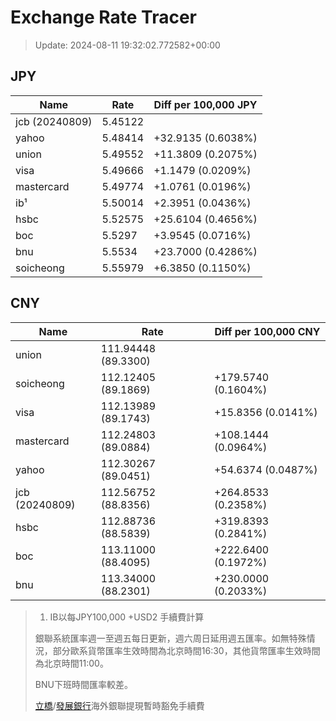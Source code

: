 # Exchange Rate Tracer

> Update: 2024-08-11 19:32:02.772582+00:00

## JPY

| Name           |    Rate | Diff per 100,000 JPY   |
|----------------|---------|------------------------|
| jcb (20240809) | 5.45122 |                        |
| yahoo          | 5.48414 | +32.9135 (0.6038%)     |
| union          | 5.49552 | +11.3809 (0.2075%)     |
| visa           | 5.49666 | +1.1479 (0.0209%)      |
| mastercard     | 5.49774 | +1.0761 (0.0196%)      |
| ib¹            | 5.50014 | +2.3951 (0.0436%)      |
| hsbc           | 5.52575 | +25.6104 (0.4656%)     |
| boc            | 5.5297  | +3.9545 (0.0716%)      |
| bnu            | 5.5534  | +23.7000 (0.4286%)     |
| soicheong      | 5.55979 | +6.3850 (0.1150%)      |

## CNY

| Name           | Rate                | Diff per 100,000 CNY   |
|----------------|---------------------|------------------------|
| union          | 111.94448	(89.3300) |                        |
| soicheong      | 112.12405	(89.1869) | +179.5740 (0.1604%)    |
| visa           | 112.13989	(89.1743) | +15.8356 (0.0141%)     |
| mastercard     | 112.24803	(89.0884) | +108.1444 (0.0964%)    |
| yahoo          | 112.30267	(89.0451) | +54.6374 (0.0487%)     |
| jcb (20240809) | 112.56752	(88.8356) | +264.8533 (0.2358%)    |
| hsbc           | 112.88736	(88.5839) | +319.8393 (0.2841%)    |
| boc            | 113.11000	(88.4095) | +222.6400 (0.1972%)    |
| bnu            | 113.34000	(88.2301) | +230.0000 (0.2033%)    |


> 1. IB以每JPY100,000 +USD2 手續費計算
>
> 銀聯系統匯率週一至週五每日更新，週六周日延用週五匯率。如無特殊情況，部分歐系貨幣匯率生效時間為北京時間16:30，其他貨幣匯率生效時間為北京時間11:00。
>
> BNU下班時間匯率較差。
>
> [立橋](https://www.wlbank.com.mo/uploads/ueditor/file/20181211/1544536513900230.pdf)/[發展銀行](https://www.mdb.com.mo/Service_Charges_20230728.pdf)海外銀聯提現暫時豁免手續費

